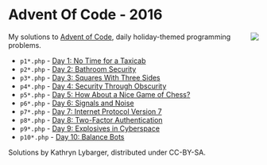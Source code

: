 # Advent Of Code - 2016
<a href="https://www.youtube.com/watch?v=fBvavbutRJA"><img align="right" src="https://img.youtube.com/vi/fBvavbutRJA/0.jpg"></a>
My solutions to <a href="http://adventofcode.com/">Advent of Code</a>, daily holiday-themed programming problems.
* `p1*.php` - [Day 1: No Time for a Taxicab](http://adventofcode.com/2016/day/1)
* `p2*.php` - [Day 2: Bathroom Security](http://adventofcode.com/2016/day/2)
* `p3*.php` - [Day 3: Squares With Three Sides](http://adventofcode.com/2016/day/3)
* `p4*.php` - [Day 4: Security Through Obscurity](http://adventofcode.com/2016/day/4)
* `p5*.php` - [Day 5: How About a Nice Game of Chess?](http://adventofcode.com/2016/day/5)
* `p6*.php` - [Day 6: Signals and Noise](http://adventofcode.com/2016/day/6)
* `p7*.php` - [Day 7: Internet Protocol Version 7](http://adventofcode.com/2016/day/7)
* `p8*.php` - [Day 8: Two-Factor Authentication](http://adventofcode.com/2016/day/8)
* `p9*.php` - [Day 9: Explosives in Cyberspace](http://adventofcode.com/2016/day/9)
* `p10*.php` - [Day 10: Balance Bots](http://adventofcode.com/2016/day/10)

Solutions by Kathryn Lybarger, distributed under CC-BY-SA.
